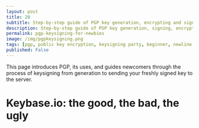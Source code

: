 ```yaml
---
layout: post
title: 20
subtitle: Step-by-step guide of PGP key generation, encrypting and signing.
description: Step-by-step guide of PGP key generation, signing, encrypting and verifying.
permalink: pgp-keysigning-for-newbies
image: /img/pgpkeysigning.png
tags: [pgp, public key encryption, keysigning party, beginner, newline workshop]
published: False
---
```


This page introduces PGP, its uses, and guides newcomers through the process of keysigning from generation to sending your freshly signed key to the server.

# Keybase.io: the good, the bad, the ugly

